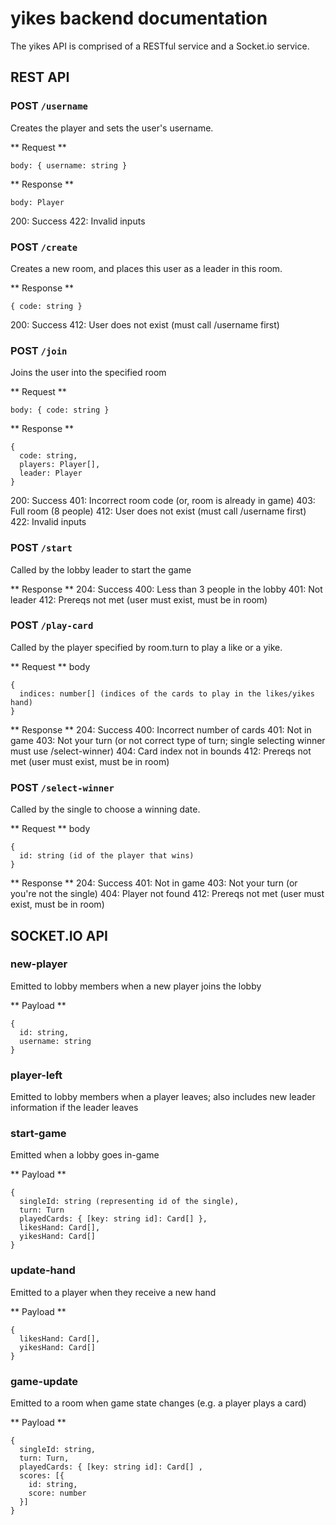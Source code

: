 # yikes backend documentation
The yikes API is comprised of a RESTful service and a Socket.io service. 

## REST API

### POST `/username`
Creates the player and sets the user's username.

** Request **
```
body: { username: string }
```

** Response **
```
body: Player
```

200: Success
422: Invalid inputs

### POST `/create`
Creates a new room, and places this user as a leader in this room.

** Response **
```
{ code: string }
```
200: Success
412: User does not exist (must call /username first)

### POST `/join`
Joins the user into the specified room

** Request **
```
body: { code: string }
```

** Response **
```
{
  code: string,
  players: Player[],
  leader: Player
}
```

200: Success
401: Incorrect room code (or, room is already in game)
403: Full room (8 people)
412: User does not exist (must call /username first)
422: Invalid inputs

### POST `/start`
Called by the lobby leader to start the game

** Response **
204: Success
400: Less than 3 people in the lobby
401: Not leader
412: Prereqs not met (user must exist, must be in room)

### POST `/play-card`
Called by the player specified by room.turn to play a like or a yike.

** Request **
body
```
{
  indices: number[] (indices of the cards to play in the likes/yikes hand)
}
```

** Response **
204: Success
400: Incorrect number of cards
401: Not in game
403: Not your turn (or not correct type of turn; single selecting winner must use /select-winner)
404: Card index not in bounds
412: Prereqs not met (user must exist, must be in room)

### POST `/select-winner`
Called by the single to choose a winning date.

** Request **
body
```
{
  id: string (id of the player that wins)
}
```

** Response **
204: Success
401: Not in game
403: Not your turn (or you're not the single)
404: Player not found
412: Prereqs not met (user must exist, must be in room)

## SOCKET.IO API

### new-player
Emitted to lobby members when a new player joins the lobby

** Payload **
```
{
  id: string,
  username: string
}
```

### player-left
Emitted to lobby members when a player leaves; also includes new leader information if the leader leaves

### start-game
Emitted when a lobby goes in-game

** Payload **
```
{
  singleId: string (representing id of the single),
  turn: Turn
  playedCards: { [key: string id]: Card[] },
  likesHand: Card[],
  yikesHand: Card[]
}
```

### update-hand
Emitted to a player when they receive a new hand

** Payload **
```
{
  likesHand: Card[],
  yikesHand: Card[]
}
```

### game-update
Emitted to a room when game state changes (e.g. a player plays a card)

** Payload **
```
{
  singleId: string,
  turn: Turn,
  playedCards: { [key: string id]: Card[] ,
  scores: [{
    id: string,
    score: number
  }]
}
```
